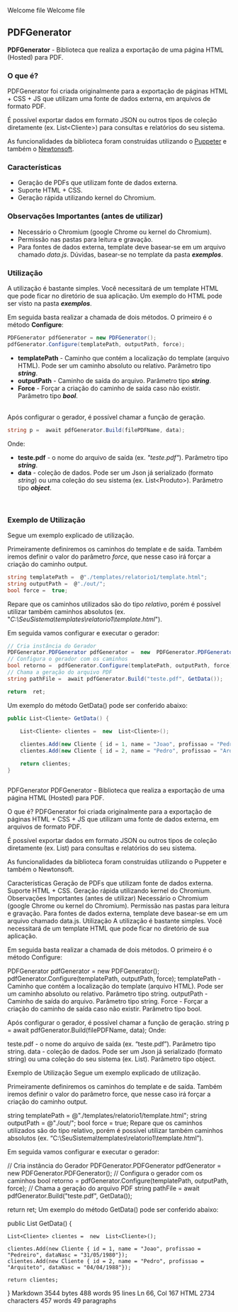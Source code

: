 Welcome file
Welcome file
## PDFGenerator

**PDFGenerator**  - Biblioteca que realiza a exportação de uma página HTML (Hosted) para PDF.


### O que é?

PDFGenerator foi criada originalmente para a exportação de páginas HTML + CSS + JS que utilizam uma fonte de dados externa, em arquivos de formato PDF.

É possível exportar dados em formato JSON ou outros tipos de coleção diretamente (ex. List\<Cliente\>) para consultas e relatórios do seu sistema.

As funcionalidades da biblioteca foram construídas utilizando o [Puppeter](http://www.puppeteersharp.com/api/index.html) e também o [Newtonsoft](https://www.newtonsoft.com/json).

### Características

+ Geração de PDFs que utilizam fonte de dados externa.
+ Suporte HTML + CSS.
+ Geração rápida utilizando kernel do Chromium.


### Observações Importantes (antes de utilizar)

+ Necessário o Chromium (google Chrome ou kernel do Chromium).
+ Permissão nas pastas para leitura e gravação.
+ Para fontes de dados externa, template deve basear-se em um arquivo chamado *data.js*. Dúvidas, basear-se no template da pasta ***exemplos***.


### Utilização

A utilização é bastante simples. Você necessitará de um template HTML que pode ficar no diretório de sua aplicação. Um exemplo do HTML pode ser visto na pasta ***exemplos***.

Em seguida basta realizar a chamada de dois métodos. O primeiro é o método **Configure**:

```csharp
PDFGenerator pdfGenerator = new PDFGenerator();
pdfGenerator.Configure(templatePath, outputPath, force);
```

+ **templatePath** - Caminho que contém a localização do template (arquivo HTML). Pode ser um caminho absoluto ou relativo. Parâmetro tipo ***string***.
+ **outputPath** - Caminho de saída do arquivo.  Parâmetro tipo ***string***.
+ **Force** - Forçar a criação do caminho de saída caso não existir. Parâmetro tipo ***bool***.

<br/>
Após configurar o gerador, é possível chamar a função de geração.

```csharp
string p =  await pdfGenerator.Build(filePDFName, data);
```

Onde:

+ **teste.pdf** - o nome do arquivo de saída (ex. *"teste.pdf"*). Parâmetro tipo ***string***.
+ **data** - coleção de dados. Pode ser um Json já serializado (formato *string*) ou uma coleção do seu sistema (ex. List\<Produto\>). Parâmetro tipo ***object***.
<br>

### Exemplo de Utilização

Segue um exemplo explicado de utilização.

Primeiramente definiremos os caminhos do template e de saída. Também iremos definir o valor do parâmetro *force*, que nesse caso irá forçar a criação do caminho output.
```csharp
string templatePath =  @"./templates/relatorio1/template.html";
string outputPath =  @"./out/";
bool force =  true;
```
Repare que os caminhos utilizados são do tipo *relativo*, porém é possível utilizar também caminhos absolutos (ex. "*C:\SeuSistema\templates\relatorio1\template.html*").

Em seguida vamos configurar e executar o gerador:

```csharp
// Cria instância do Gerador
PDFGenerator.PDFGenerator pdfGenerator =  new  PDFGenerator.PDFGenerator();
// Configura o gerador com os caminhos
bool retorno =  pdfGenerator.Configure(templatePath, outputPath, force);
// Chama a geração do arquivo PDF
string pathFile =  await pdfGenerator.Build("teste.pdf", GetData());

return  ret;
```

Um exemplo do método GetData() pode ser conferido abaixo:

```csharp
public List<Cliente> GetData() {
	
	List<Cliente> clientes =  new  List<Cliente>();

	clientes.Add(new Cliente { id = 1, name = "Joao", profissao = "Pedreiro", dataNasc = "31/05/1980"});
	clientes.Add(new Cliente { id = 2, name = "Pedro", profissao = "Arquiteto", dataNasc = "04/04/1988"});

	return clientes;
}
```
```
```
PDFGenerator
PDFGenerator - Biblioteca que realiza a exportação de uma página HTML (Hosted) para PDF.

O que é?
PDFGenerator foi criada originalmente para a exportação de páginas HTML + CSS + JS que utilizam uma fonte de dados externa, em arquivos de formato PDF.

É possível exportar dados em formato JSON ou outros tipos de coleção diretamente (ex. List<Cliente>) para consultas e relatórios do seu sistema.

As funcionalidades da biblioteca foram construídas utilizando o Puppeter e também o Newtonsoft.

Características
Geração de PDFs que utilizam fonte de dados externa.
Suporte HTML + CSS.
Geração rápida utilizando kernel do Chromium.
Observações Importantes (antes de utilizar)
Necessário o Chromium (google Chrome ou kernel do Chromium).
Permissão nas pastas para leitura e gravação.
Para fontes de dados externa, template deve basear-se em um arquivo chamado data.js. 
Utilização
A utilização é bastante simples. Você necessitará de um template HTML que pode ficar no diretório de sua aplicação.

Em seguida basta realizar a chamada de dois métodos. O primeiro é o método Configure:

PDFGenerator pdfGenerator = new PDFGenerator();
pdfGenerator.Configure(templatePath, outputPath, force);
templatePath - Caminho que contém a localização do template (arquivo HTML). Pode ser um caminho absoluto ou relativo. Parâmetro tipo string.
outputPath - Caminho de saída do arquivo. Parâmetro tipo string.
Force - Forçar a criação do caminho de saída caso não existir. Parâmetro tipo bool.

Após configurar o gerador, é possível chamar a função de geração.
string p =  await pdfGenerator.Build(filePDFName, data);
Onde:

teste.pdf - o nome do arquivo de saída (ex. “teste.pdf”). Parâmetro tipo string.
data - coleção de dados. Pode ser um Json já serializado (formato string) ou uma coleção do seu sistema (ex. List<Produto>). Parâmetro tipo object.

Exemplo de Utilização
Segue um exemplo explicado de utilização.

Primeiramente definiremos os caminhos do template e de saída. Também iremos definir o valor do parâmetro force, que nesse caso irá forçar a criação do caminho output.

string templatePath =  @"./templates/relatorio1/template.html";
string outputPath =  @"./out/";
bool force =  true;
Repare que os caminhos utilizados são do tipo relativo, porém é possível utilizar também caminhos absolutos (ex. “C:\SeuSistema\templates\relatorio1\template.html”).

Em seguida vamos configurar e executar o gerador:

// Cria instância do Gerador
PDFGenerator.PDFGenerator pdfGenerator =  new  PDFGenerator.PDFGenerator();
// Configura o gerador com os caminhos
bool retorno =  pdfGenerator.Configure(templatePath, outputPath, force);
// Chama a geração do arquivo PDF
string pathFile =  await pdfGenerator.Build("teste.pdf", GetData());

return  ret;
Um exemplo do método GetData() pode ser conferido abaixo:

public List<Cliente> GetData() {
	
	List<Cliente> clientes =  new  List<Cliente>();

	clientes.Add(new Cliente { id = 1, name = "Joao", profissao = "Pedreiro", dataNasc = "31/05/1980"});
	clientes.Add(new Cliente { id = 2, name = "Pedro", profissao = "Arquiteto", dataNasc = "04/04/1988"});

	return clientes;
}
Markdown 3544 bytes 488 words 95 lines Ln 66, Col 167 HTML 2734 characters 457 words 49 paragraphs
